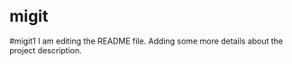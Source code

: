 # migit
#migit1
I am editing the README file. Adding some more details about the project description.

